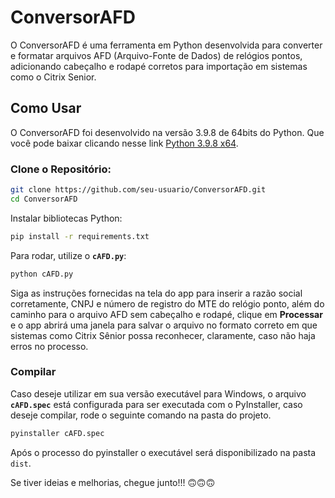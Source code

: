 
# ConversorAFD
O ConversorAFD é uma ferramenta em Python desenvolvida para converter e formatar arquivos AFD (Arquivo-Fonte de Dados) de relógios pontos, adicionando cabeçalho e rodapé corretos para importação em sistemas como o Citrix Senior.

## Como Usar
O ConversorAFD foi desenvolvido na versão 3.9.8 de 64bits do Python. Que você pode baixar clicando nesse link [Python 3.9.8 x64](https://www.python.org/downloads/release/python-398/).

### Clone o Repositório:

```bash
git clone https://github.com/seu-usuario/ConversorAFD.git
cd ConversorAFD
```

Instalar bibliotecas Python:

```bash
pip install -r requirements.txt
```

Para rodar, utilize o **`cAFD.py`**:

```bash
python cAFD.py
```

Siga as instruções fornecidas na tela do app para inserir a razão social corretamente, CNPJ e número de registro do MTE do relógio ponto, além do caminho para o arquivo AFD sem cabeçalho e rodapé, clique em **Processar** e o app abrirá uma janela para salvar o arquivo no formato correto em que sistemas como Citrix Sênior possa reconhecer, claramente, caso não haja erros no processo.

### Compilar

Caso deseje utilizar em sua versão executável para Windows, o arquivo **`cAFD.spec`** está configurada para ser executada com o PyInstaller, caso deseje compilar, rode o seguinte comando na pasta do projeto.

```bash
pyinstaller cAFD.spec
```

Após o processo do pyinstaller o executável será disponibilizado na pasta `dist`.

Se tiver ideias e melhorias, chegue junto!!! 🙃🙃🙃
